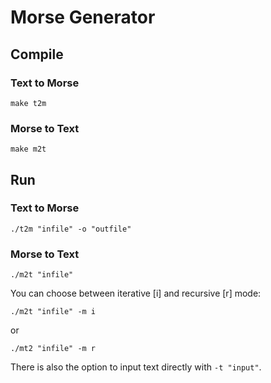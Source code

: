 # Morse Generator

## Compile

### Text to Morse
```shell
make t2m
```

### Morse to Text
```shell
make m2t
```

## Run

### Text to Morse
```shell
./t2m "infile" -o "outfile"
```

### Morse to Text
```shell
./m2t "infile"
```

You can choose between iterative [i] and recursive [r] mode:
```shell
./m2t "infile" -m i
```
or
```shell
./mt2 "infile" -m r
```

There is also the option to input text directly with `-t "input"`.
